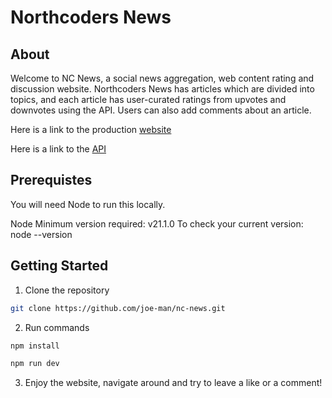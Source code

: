 # Northcoders News

## About

Welcome to NC News, a social news aggregation, web content rating and discussion website. Northcoders News has articles which are divided into topics, and each article has user-curated ratings from upvotes and downvotes using the API. Users can also add comments about an article.

Here is a link to the production [website](https://nioenews.netlify.app/)

Here is a link to the [API](https://project-nc-news-w769.onrender.com/api/)

## Prerequistes

You will need Node to run this locally.

Node Minimum version required: v21.1.0 To check your current version: node --version

## Getting Started

1. Clone the repository

```bash
git clone https://github.com/joe-man/nc-news.git
```

2. Run commands

```bash
npm install
```

```bash
npm run dev
```

3. Enjoy the website, navigate around and try to leave a like or a comment!
